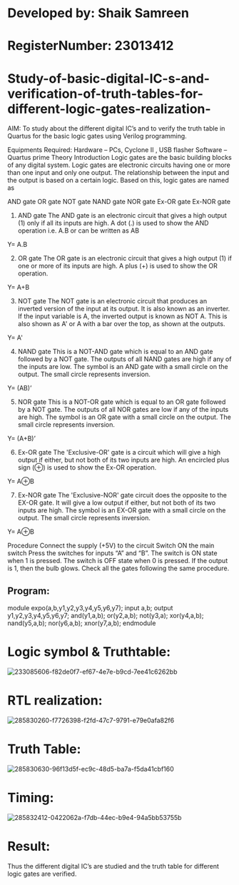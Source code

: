 # Developed by: Shaik Samreen
# RegisterNumber: 23013412 


# Study-of-basic-digital-IC-s-and-verification-of-truth-tables-for-different-logic-gates-realization-
 AIM:
To study about the different digital IC’s and to verify the truth table in Quartus for the basic logic gates using Verilog programming.

Equipments Required:
Hardware – PCs, Cyclone II , USB flasher
Software – Quartus prime
Theory
Introduction
Logic gates are the basic building blocks of any digital system. Logic gates are electronic circuits having one or more than one input and only one output. The relationship between the input and the output is based on a certain logic. Based on this, logic gates are named as

AND gate
OR gate
NOT gate
NAND gate
NOR gate
Ex-OR gate
Ex-NOR gate
1) AND gate
The AND gate is an electronic circuit that gives a high output (1) only if all its inputs are high. A dot (.) is used to show the AND operation i.e. A.B or can be written as AB

Y= A.B

2) OR gate
The OR gate is an electronic circuit that gives a high output (1) if one or more of its inputs are high. A plus (+) is used to show the OR operation.

Y= A+B

3) NOT gate
The NOT gate is an electronic circuit that produces an inverted version of the input at its output. It is also known as an inverter. If the input variable is A, the inverted output is known as NOT A. This is also shown as A' or A with a bar over the top, as shown at the outputs.

Y= A'

4) NAND gate
This is a NOT-AND gate which is equal to an AND gate followed by a NOT gate. The outputs of all NAND gates are high if any of the inputs are low. The symbol is an AND gate with a small circle on the output. The small circle represents inversion.

Y= (AB)’

5) NOR gate
This is a NOT-OR gate which is equal to an OR gate followed by a NOT gate. The outputs of all NOR gates are low if any of the inputs are high. The symbol is an OR gate with a small circle on the output. The small circle represents inversion.

Y= (A+B)’

6) Ex-OR gate
The 'Exclusive-OR' gate is a circuit which will give a high output if either, but not both of its two inputs are high. An encircled plus sign (⊕) is used to show the Ex-OR operation.

Y= A⊕B

7) Ex-NOR gate
The 'Exclusive-NOR' gate circuit does the opposite to the EX-OR gate. It will give a low output if either, but not both of its two inputs are high. The symbol is an EX-OR gate with a small circle on the output. The small circle represents inversion.

Y= A⊕B

Procedure
Connect the supply (+5V) to the circuit
Switch ON the main switch
Press the switches for inputs “A” and “B”. The switch is ON state when 1 is pressed. The switch is OFF state when 0 is pressed.
If the output is 1, then the bulb glows.
Check all the gates following the same procedure.
## Program:
module expo(a,b,y1,y2,y3,y4,y5,y6,y7);
input a,b;
output y1,y2,y3,y4,y5,y6,y7;
and(y1,a,b);
or(y2,a,b);
not(y3,a);
xor(y4,a,b);
nand(y5,a,b);
nor(y6,a,b);
xnor(y7,a,b);
endmodule

# Logic symbol & Truthtable:
![233085606-f82de0f7-ef67-4e7e-b9cd-7ee41c6262bb](https://github.com/samreen-sk/Study-of-basic-digital-IC-s-and-verification-of-truth-tables-for-different-logic-gates-realization-/assets/149347632/8b7fe0f7-e9ce-41d5-9edd-4141bd2c1744)


# RTL realization:
![285830260-f7726398-f2fd-47c7-9791-e79e0afa82f6](https://github.com/samreen-sk/Study-of-basic-digital-IC-s-and-verification-of-truth-tables-for-different-logic-gates-realization-/assets/149347632/de4dc48f-327b-4fe6-920d-247a87d86574)


# Truth Table:
![285830630-96f13d5f-ec9c-48d5-ba7a-f5da41cbf160](https://github.com/samreen-sk/Study-of-basic-digital-IC-s-and-verification-of-truth-tables-for-different-logic-gates-realization-/assets/149347632/e839b467-8581-4030-819b-9a68b73d17f8)

# Timing:
![285832412-0422062a-f7db-44ec-b9e4-94a5bb53755b](https://github.com/samreen-sk/Study-of-basic-digital-IC-s-and-verification-of-truth-tables-for-different-logic-gates-realization-/assets/149347632/62db240a-eb44-4ef7-873a-eaeeeac3c1f8)


# Result:
Thus the different digital IC’s are studied and the truth table for different logic gates are verified.

